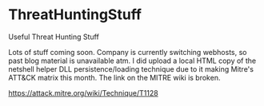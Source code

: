 # ThreatHuntingStuff
Useful Threat Hunting Stuff

Lots of stuff coming soon. Company is currently switching webhosts, so past blog material is unavailable atm. I did upload a local HTML copy of the netshell helper DLL persistence/loading technique due to it making Mitre's ATT&CK matrix this month. The link on the MITRE wiki is broken. 

https://attack.mitre.org/wiki/Technique/T1128
